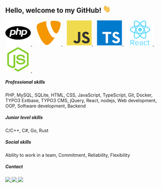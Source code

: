 
## Hello, welcome to my GitHub! <img src="https://raw.githubusercontent.com/mstaatz/mstaatz/master/wave.gif" height="25px" width="25px">

<a href="https://www.php.net/" title="PHP" target="_blank">
<img src="https://raw.githubusercontent.com/devicons/devicon/master/icons/php/php-plain.svg" width="80" alt="PHP" />
</a>&nbsp;&nbsp;
<a href="https://typo3.org/" title="TYPO3" target="_blank">
<img src="https://raw.githubusercontent.com/devicons/devicon/master/icons/typo3/typo3-original.svg" width="80" alt="TYPO 3" />
</a>&nbsp;&nbsp;
<a href="https://developer.mozilla.org/en-US/docs/Web/JavaScript" title="JavaScript" target="_blank">
<img src="https://raw.githubusercontent.com/devicons/devicon/master/icons/javascript/javascript-original.svg" width="80" alt="JavaScript" />
</a>&nbsp;&nbsp;
<a href="https://www.typescriptlang.org/" title="TypeScript" target="_blank">
<img src="https://raw.githubusercontent.com/devicons/devicon/master/icons/typescript/typescript-original.svg" width="80" alt="TypeScript" />
</a>&nbsp;&nbsp;
<a href="https://reactjs.org/" title="React" target="_blank">
<img src="https://raw.githubusercontent.com/devicons/devicon/master/icons/react/react-original-wordmark.svg" width="80" alt="React" />
</a>&nbsp;&nbsp;
<a href="https://nodejs.org/" title="nodejs" target="_blank">
<img src="https://raw.githubusercontent.com/devicons/devicon/master/icons/nodejs/nodejs-original.svg" width="80" alt="React" />
</a>&nbsp;&nbsp;

##### Professional skills
PHP, MySQL, SQLite, HTML, CSS, JavaScript, TypeScript, Git, Docker, TYPO3 Extbase, TYPO3 CMS, jQuery, React, nodejs, Web development, OOP, Software development, Backend

##### Junior level skills
C/C++, C#, Go, Rust

##### Social skills
Ability to work in a team, Commitment, Reliability, Flexibility

##### Contact
<a href="https://www.linkedin.com/in/michael-staatz-751723207/">
    <img src="https://img.shields.io/badge/LINKEDIN-12100E?logo=linkedin&color=09B603&logoColor=white" />
</a>
<a href="https://www.xing.com/profile/Michael_Staatz/">
    <img src="https://img.shields.io/badge/XING-12100E?logo=xing&color=09B603&logoColor=white" />
</a>
<a href="https://staatzstreich.de/">
    <img src="https://img.shields.io/badge/WEBSITE-12100E?logo=html5&color=09B603&logoColor=white" />
</a>



<!--
<br />
<img src="https://github-readme-stats.vercel.app/api/top-langs?username=staatzstreich&layout=compact"/>

**mstaatz/mstaatz** is a ✨ _special_ ✨ repository because its `README.md` (this file) appears on your GitHub profile.

Here are some ideas to get you started:

- 🔭 I’m currently working on ...
- 🌱 I’m currently learning ...
- 👯 I’m looking to collaborate on ...
- 🤔 I’m looking for help with ...
- 💬 Ask me about ...
- 📫 How to reach me: ...
- 😄 Pronouns: ...
- ⚡ Fun fact: ...
-->
